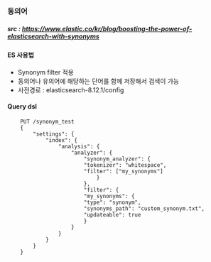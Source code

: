 ### 동의어
##### src : https://www.elastic.co/kr/blog/boosting-the-power-of-elasticsearch-with-synonyms
#### ES 사용법
+ Synonym filter 적용
+ 동의어나 유의어에 해당하는 단어를 함께 저장해서 검색이 가능
+ 사전경로 : elasticsearch-8.12.1/config


#### Query dsl
```
    PUT /synonym_test
    {
        "settings": {
            "index": {
                "analysis": {
                    "analyzer": {
                        "synonym_analyzer": {
                        "tokenizer": "whitespace",
                        "filter": ["my_synonyms"]
                            }
                        },
                        "filter": {
                        "my_synonyms": {
                        "type": "synonym",
                        "synonyms_path": "custom_synonym.txt",
                        "updateable": true
                        }
                    }
                }
            }
        }
    }
```  